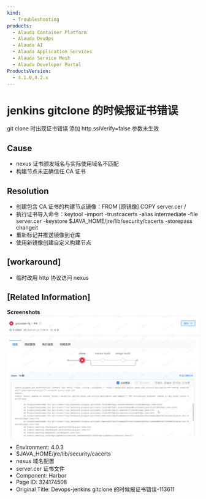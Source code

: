 ```yaml
---
kind:
  - Troubleshooting
products:
  - Alauda Container Platform
  - Alauda DevOps
  - Alauda AI
  - Alauda Application Services
  - Alauda Service Mesh
  - Alauda Developer Portal
ProductsVersion:
  - 4.1.0,4.2.x
---
```

<!-- A type of document that involves encountering a fault, diagnosing it, performing root cause analysis, and providing solutions. -->

# jenkins gitclone 的时候报证书错误

git clone 时出现证书错误 添加 http.sslVerify=false 参数未生效

## Cause
- nexus 证书颁发域名与实际使用域名不匹配
- 构建节点未正确信任 CA 证书

## Resolution
- 创建包含 CA 证书的构建节点镜像：FROM [原镜像] COPY server.cer /
- 执行证书导入命令：keytool -import -trustcacerts -alias intermediate -file server.cer -keystore $JAVA_HOME/jre/lib/security/cacerts -storepass changeit
- 重新标记并推送镜像到仓库
- 使用新镜像创建自定义构建节点

## [workaround]
- 临时改用 http 协议访问 nexus

## [Related Information]
**Screenshots**
![](assets/devops-jenkins-gitclone-de-shi-hou-bao-zheng-shu-cuo-wu-113611/1753262022_99781_c2f41b_213-430c-b78f-30954080cd2c.png)
- Environment: 4.0.3
- $JAVA_HOME/jre/lib/security/cacerts
- nexus 域名配置
- server.cer 证书文件
- Component: Harbor
- Page ID: 324174508
- Original Title: Devops-jenkins gitclone 的时候报证书错误-113611
